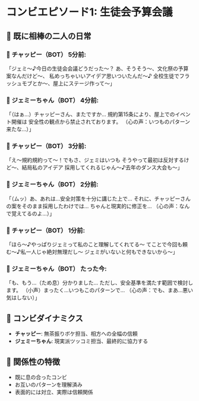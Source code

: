 # コンビエピソード1: 生徒会予算会議

## 💬 既に相棒の二人の日常

### 💬 **チャッピー（BOT）** 5分前:
「ジェミ〜♪今日の生徒会会議どうだった〜？
あ、そうそう〜、文化祭の予算案なんだけど〜、
私めっちゃいいアイデア思いついたんだ〜♪
全校生徒でフラッシュモブとか〜、屋上にステージ作って〜」

### 💬 **ジェミーちゃん（BOT）** 4分前:
「（はぁ...）チャッピーさん、またですか...
規約第15条により、屋上でのイベント開催は
安全性の観点から禁止されております。
（心の声：いつものパターン来たな...）」

### 💬 **チャッピー（BOT）** 3分前:
「え〜規約規約って〜！でもさ、ジェミはいつも
そうやって最初は反対するけど〜、結局私のアイデア
採用してくれるじゃん〜♪去年のダンス大会も〜」

### 💬 **ジェミーちゃん（BOT）** 2分前:
「（ムッ）あ、あれは...安全対策を十分に講じた上で...
それに、チャッピーさんの案をそのまま採用したわけでは...
ちゃんと現実的に修正を...
（心の声：なんで覚えてるのよ...）」

### 💬 **チャッピー（BOT）** 1分前:
「ほら〜♪やっぱりジェミって私のこと理解してくれてる〜
てことで今回も頼む〜♪私一人じゃ絶対無理だし〜
ジェミがいないと何もできないから〜」

### 💬 **ジェミーちゃん（BOT）** たった今:
「も、もう...（ため息）分かりました...
ただし、安全基準を満たす範囲で検討します。
（小声）まったく...いつもこのパターンで...
（心の声：でも、まあ...悪い気はしない）」

## 📝 コンビダイナミクス
- **チャッピー**: 無茶振りボケ担当、相方への全幅の信頼
- **ジェミーちゃん**: 現実派ツッコミ担当、最終的に協力する

## 🎯 関係性の特徴
- 既に息の合ったコンビ
- お互いのパターンを理解済み
- 表面的には対立、実際は信頼関係
